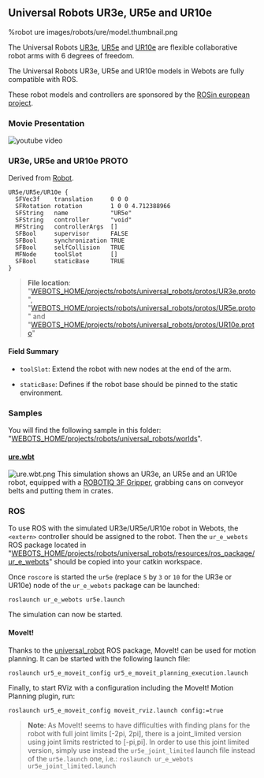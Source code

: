 ## Universal Robots UR3e, UR5e and UR10e

%robot ure images/robots/ure/model.thumbnail.png

The Universal Robots [UR3e](https://www.universal-robots.com/products/ur3-robot/), [UR5e](https://www.universal-robots.com/products/ur5-robot/) and [UR10e](https://www.universal-robots.com/products/ur10-robot/) are flexible collaborative robot arms with 6 degrees of freedom.

The Universal Robots UR3e, UR5e and UR10e models in Webots are fully compatible with ROS.

These robot models and controllers are sponsored by the [ROSin european project](http://rosin-project.eu/ftp/cross-platform-ros-simulation-for-mobile-manipulators).

### Movie Presentation

![youtube video](https://www.youtube.com/watch?v=WIY9ebqSXUc)

### UR3e, UR5e and UR10e PROTO

Derived from [Robot](../reference/robot.md).

```
UR5e/UR5e/UR10e {
  SFVec3f    translation     0 0 0
  SFRotation rotation        1 0 0 4.712388966
  SFString   name            "UR5e"
  SFString   controller      "void"
  MFString   controllerArgs  []
  SFBool     supervisor      FALSE
  SFBool     synchronization TRUE
  SFBool     selfCollision   TRUE
  MFNode     toolSlot        []
  SFBool     staticBase      TRUE
}
```

> **File location**: "[WEBOTS\_HOME/projects/robots/universal\_robots/protos/UR3e.proto](https://github.com/cyberbotics/webots/tree/{version}/projects/robots/universal_robots/protos/UR3e.proto)", "[WEBOTS\_HOME/projects/robots/universal\_robots/protos/UR5e.proto](https://github.com/cyberbotics/webots/tree/{version}/projects/robots/universal_robots/protos/UR5e.proto)" and "[WEBOTS\_HOME/projects/robots/universal\_robots/protos/UR10e.proto](https://github.com/cyberbotics/webots/tree/{version}/projects/robots/universal_robots/protos/UR10e.proto)"

#### Field Summary

- `toolSlot`: Extend the robot with new nodes at the end of the arm.

- `staticBase`: Defines if the robot base should be pinned to the static environment.

### Samples

You will find the following sample in this folder: "[WEBOTS\_HOME/projects/robots/universal\_robots/worlds](https://github.com/cyberbotics/webots/tree/{version}/projects/robots/universal_robots/worlds)".

#### [ure.wbt](https://github.com/cyberbotics/webots/tree/{version}/projects/robots/universal_robots/worlds/ure.wbt)

![ure.wbt.png](images/robots/ure/ure.wbt.thumbnail.jpg) This simulation shows an UR3e, an UR5e and an UR10e robot, equipped with a [ROBOTIQ 3F Gripper](gripper-actuators.md#robotiq-3f-gripper), grabbing cans on conveyor belts and putting them in crates.

### ROS

To use ROS with the simulated UR3e/UR5e/UR10e robot in Webots, the `<extern>` controller should be assigned to the robot.
Then the `ur_e_webots` ROS package located in "[WEBOTS\_HOME/projects/robots/universal\_robots/resources/ros\_package/ur\_e\_webots](https://github.com/cyberbotics/webots/tree/{version}/projects/robots/universal_robots/resources/ros_package/ur_e_webots)" should be copied into your catkin workspace.

Once `roscore` is started the `ur5e` (replace `5` by `3` or `10` for the UR3e or UR10e) node of the `ur_e_webots` package can be launched:
```
roslaunch ur_e_webots ur5e.launch
```

The simulation can now be started.

#### MoveIt!

Thanks to the [universal\_robot](http://wiki.ros.org/universal_robot) ROS package, MoveIt! can be used for motion planning. It can be started with the following launch file:
```
roslaunch ur5_e_moveit_config ur5_e_moveit_planning_execution.launch
```
Finally, to start RViz with a configuration including the MoveIt! Motion Planning plugin, run:
```
roslaunch ur5_e_moveit_config moveit_rviz.launch config:=true
```

> **Note**: As MoveIt! seems to have difficulties with finding plans for the robot with full joint limits [-2pi, 2pi], there is a joint_limited version using joint limits restricted to [-pi,pi]. In order to use this joint limited version, simply use instead the `ur5e_joint_limited` launch file instead of the `ur5e.launch` one, i.e.: `roslaunch ur_e_webots ur5e_joint_limited.launch`
